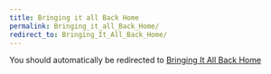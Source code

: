 ```yaml
---
title: Bringing it all Back Home
permalink: Bringing_it_all_Back_Home/
redirect_to: Bringing_It_All_Back_Home/
---
```


You should automatically be redirected to [Bringing It All Back Home](Bringing_It_All_Back_Home/)
